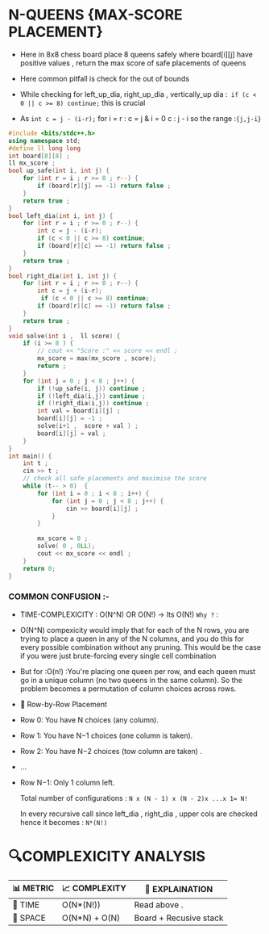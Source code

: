# N-QUEENS {MAX-SCORE PLACEMENT}

- Here in 8x8 chess board place 8 queens safely where board[i][j] have positive values , return the max score of safe placements of queens
- Here common pitfall is check for the out of bounds
- While checking for left_up_dia, right_up_dia , vertically_up dia :` if (c < 0 || c >= 8) continue;` this is crucial

- As `int c = j - (i-r);`  for i = r  : c = j   &  i = 0 c : j - i   so the range :`{j,j-i}`

```cpp
#include <bits/stdc++.h>
using namespace std;
#define ll long long
int board[8][8] ;
ll mx_score ;
bool up_safe(int i, int j) {
    for (int r = i ; r >= 0 ; r--) {
        if (board[r][j] == -1) return false ;
    }
    return true ;
}
bool left_dia(int i, int j) {
    for (int r = i ; r >= 0 ; r--) {
        int c = j - (i-r);
        if (c < 0 || c >= 8) continue;
        if (board[r][c] == -1) return false ;
    }
    return true ;
}
bool right_dia(int i, int j) {
    for (int r = i ; r >= 0 ; r--) {
        int c = j + (i-r);
         if (c < 0 || c >= 8) continue;
        if (board[r][c] == -1) return false ;
    }
    return true ;
}
void solve(int i ,  ll score) {
    if (i >= 8 ) {
        // cout << "Score :" << score << endl ;
        mx_score = max(mx_score , score);
        return ;
    }
    for (int j = 0 ; j < 8 ; j++) {
        if (!up_safe(i, j)) continue ;
        if (!left_dia(i,j)) continue ;
        if (!right_dia(i,j)) continue ;
        int val = board[i][j] ;
        board[i][j] = -1 ;
        solve(i+1 ,  score + val ) ;
        board[i][j] = val ;
    }
}
int main() {
    int t ;
    cin >> t ;
    // check all safe placements and maximise the score
    while (t-- > 0)  {
        for (int i = 0 ; i < 8 ; i++) {
            for (int j = 0 ; j < 8 ; j++) {
                cin >> board[i][j] ;
            }
        }
        
        mx_score = 0 ;
        solve( 0 , 0LL);
        cout << mx_score << endl ;
    }
    return 0;
}
```
### COMMON CONFUSION :-
- TIME-COMPLEXICITY : O(N^N) OR O(N!)  -> Its O(N!)
`Why ?` :
- O(N^N) compexicity would imply that for each of the N rows, you are trying to place a queen in any of the N columns, and you do this for every possible combination without any pruning. This would be the case if you were just brute-forcing every single cell combination
- But for :O(n!) :You're placing one queen per row, and each queen must go in a unique column (no two queens in the same column). So the problem becomes a permutation of column choices across rows.
- 🔁 Row-by-Row Placement
- Row 0: You have N choices (any column).
- Row 1: You have N−1 choices (one column is taken).
- Row 2: You have N−2 choices (tow column are taken) .
- ...
- Row N−1: Only 1 column left.

  Total number of configurations : `N x (N - 1) x (N - 2)x ...x 1= N!`
  
  In every recursive call since left_dia , right_dia , upper cols are checked hence it becomes : `N*(N!)`
  
# 🔍COMPLEXICITY ANALYSIS

| 📊 METRIC  | 📈 COMPLEXITY	  |  🧩 EXPLAINATION |
|-----------|-------------|------------|
| 🧭 TIME  |    O(N*(N!))     | Read above .  |
| 🧠 SPACE |    O(N*N) + O(N)       | Board  + Recusive stack    |
